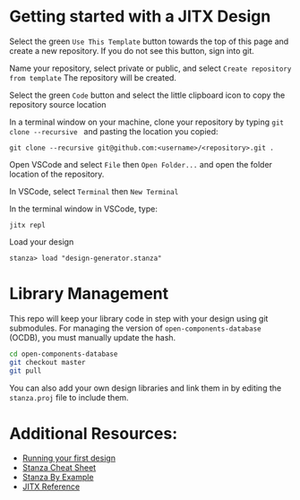 # Getting started with a JITX Design

Select the green `Use This Template` button towards the top of this page and create a new repository. If you do not see this button, sign into git.

Name your repository, select private or public, and select `Create repository from template` The repository will be created.

Select the green `Code` button and select the little clipboard icon to copy the repository source location

In a terminal window on your machine, clone your repository by typing `git clone --recursive ` and pasting the location you copied:

```
git clone --recursive git@github.com:<username>/<repository>.git .
```

Open VSCode and select `File` then `Open Folder...` and open the folder location of the repository.

In VSCode, select `Terminal` then `New Terminal`

In the terminal window in VSCode, type:

```
jitx repl
```

Load your design

```
stanza> load "design-generator.stanza"
```

# Library Management

This repo will keep your library code in step with your design using git submodules. For managing the version of `open-components-database` (OCDB), you must manually update the hash.

```bash
cd open-components-database
git checkout master
git pull
```

You can also add your own design libraries and link them in by editing the `stanza.proj` file to include them. 


# Additional Resources:

- [Running your first design](https://docs.jitx.com/learn-jitpcb/first-design.html)
- [Stanza Cheat Sheet](https://docs.jitx.com/stanza.html)
- [Stanza By Example](http://lbstanza.org/stanzabyexample.html)
- [JITX Reference](https://docs.jitx.com/reference/SUMMARY.html)
